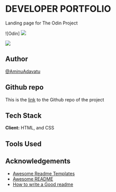 # DEVELOPER PORTFOLIO

Landing page for The Odin Project

![Odin]
<img src="https://img.hotimg.com/result.jpg54a5a5bebfa4a363.png">

<img src="https://img.hotimg.com/pngwing.coma960281d803ce3c7.png">

## Author

[@AminuAdavatu](https://www.twitter.com/AminuAdavatu)

## Github repo

This is the [link](https://github.com/AdavatuAminu/developer-portfolio) to the Github repo of the project

## Tech Stack

**Client:** HTML, and CSS

## Tools Used

## Acknowledgements

- [Awesome Readme Templates](https://awesomeopensource.com/project/elangosundar/awesome-README-templates)
- [Awesome README](https://github.com/matiassingers/awesome-readme)
- [How to write a Good readme](https://bulldogjob.com/news/449-how-to-write-a-good-readme-for-your-github-project)
